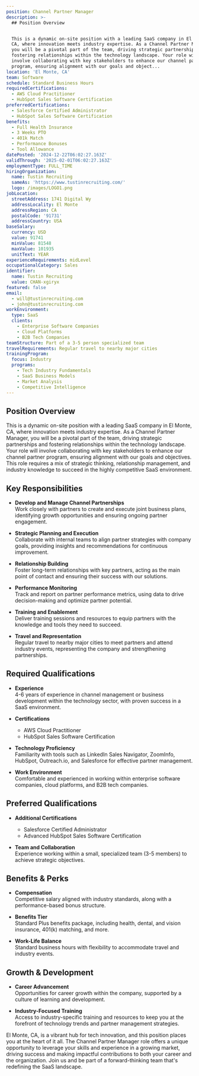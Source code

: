 ```yaml
---
position: Channel Partner Manager
description: >-
  ## Position Overview


  This is a dynamic on-site position with a leading SaaS company in El Monte,
  CA, where innovation meets industry expertise. As a Channel Partner Manager,
  you will be a pivotal part of the team, driving strategic partnerships and
  fostering relationships within the technology landscape. Your role will
  involve collaborating with key stakeholders to enhance our channel partner
  program, ensuring alignment with our goals and object...
location: 'El Monte, CA'
team: Software
schedule: Standard Business Hours
requiredCertifications:
  - AWS Cloud Practitioner
  - HubSpot Sales Software Certification
preferredCertifications:
  - Salesforce Certified Administrator
  - HubSpot Sales Software Certification
benefits:
  - Full Health Insurance
  - 3 Weeks PTO
  - 401k Match
  - Performance Bonuses
  - Tool Allowance
datePosted: '2024-12-22T06:02:27.163Z'
validThrough: '2025-02-01T06:02:27.163Z'
employmentType: FULL_TIME
hiringOrganization:
  name: Tustin Recruiting
  sameAs: 'https://www.tustinrecruiting.com/'
  logo: /images/LOGO1.png
jobLocation:
  streetAddress: 1741 Digital Wy
  addressLocality: El Monte
  addressRegion: CA
  postalCode: '91731'
  addressCountry: USA
baseSalary:
  currency: USD
  value: 91741
  minValue: 81548
  maxValue: 101935
  unitText: YEAR
experienceRequirements: midLevel
occupationalCategory: Sales
identifier:
  name: Tustin Recruiting
  value: CHAN-xgiryx
featured: false
email:
  - will@tustinrecruiting.com
  - john@tustinrecruiting.com
workEnvironment:
  type: SaaS
  clients:
    - Enterprise Software Companies
    - Cloud Platforms
    - B2B Tech Companies
teamStructure: Part of a 3-5 person specialized team
travelRequirements: Regular travel to nearby major cities
trainingProgram:
  focus: Industry
  programs:
    - Tech Industry Fundamentals
    - SaaS Business Models
    - Market Analysis
    - Competitive Intelligence
---
```




## Position Overview

This is a dynamic on-site position with a leading SaaS company in El Monte, CA, where innovation meets industry expertise. As a Channel Partner Manager, you will be a pivotal part of the team, driving strategic partnerships and fostering relationships within the technology landscape. Your role will involve collaborating with key stakeholders to enhance our channel partner program, ensuring alignment with our goals and objectives. This role requires a mix of strategic thinking, relationship management, and industry knowledge to succeed in the highly competitive SaaS environment.

## Key Responsibilities

- **Develop and Manage Channel Partnerships**  
  Work closely with partners to create and execute joint business plans, identifying growth opportunities and ensuring ongoing partner engagement.

- **Strategic Planning and Execution**  
  Collaborate with internal teams to align partner strategies with company goals, providing insights and recommendations for continuous improvement.

- **Relationship Building**  
  Foster long-term relationships with key partners, acting as the main point of contact and ensuring their success with our solutions.

- **Performance Monitoring**  
  Track and report on partner performance metrics, using data to drive decision-making and optimize partner potential.

- **Training and Enablement**  
  Deliver training sessions and resources to equip partners with the knowledge and tools they need to succeed.

- **Travel and Representation**  
  Regular travel to nearby major cities to meet partners and attend industry events, representing the company and strengthening partnerships.

## Required Qualifications

- **Experience**  
  4-6 years of experience in channel management or business development within the technology sector, with proven success in a SaaS environment.

- **Certifications**  
  - AWS Cloud Practitioner
  - HubSpot Sales Software Certification

- **Technology Proficiency**  
  Familiarity with tools such as LinkedIn Sales Navigator, ZoomInfo, HubSpot, Outreach.io, and Salesforce for effective partner management.

- **Work Environment**  
  Comfortable and experienced in working within enterprise software companies, cloud platforms, and B2B tech companies.

## Preferred Qualifications

- **Additional Certifications**  
  - Salesforce Certified Administrator
  - Advanced HubSpot Sales Software Certification

- **Team and Collaboration**  
  Experience working within a small, specialized team (3-5 members) to achieve strategic objectives.

## Benefits & Perks

- **Compensation**  
  Competitive salary aligned with industry standards, along with a performance-based bonus structure.

- **Benefits Tier**  
  Standard Plus benefits package, including health, dental, and vision insurance, 401(k) matching, and more.

- **Work-Life Balance**  
  Standard business hours with flexibility to accommodate travel and industry events.

## Growth & Development

- **Career Advancement**  
  Opportunities for career growth within the company, supported by a culture of learning and development.

- **Industry-Focused Training**  
  Access to industry-specific training and resources to keep you at the forefront of technology trends and partner management strategies.

El Monte, CA, is a vibrant hub for tech innovation, and this position places you at the heart of it all. The Channel Partner Manager role offers a unique opportunity to leverage your skills and experience in a growing market, driving success and making impactful contributions to both your career and the organization. Join us and be part of a forward-thinking team that's redefining the SaaS landscape.
